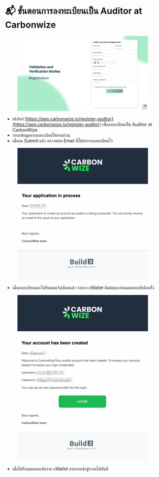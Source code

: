 # 📬 ขั้นตอนการลงทะเบียนเป็น Auditor at Carbonwize

<figure><img src="../.gitbook/assets/image (3) (1).png" alt=""><figcaption></figcaption></figure>

* เข้าลิงก์ [https://app.carbonwize.io/register-auditor](https://app.carbonwize.io/register-auditor) เพื่อลงทะเบียนเป็น Auditor at CarbonWize
* กรอกข้อมูลการลงทะเบียนให้ครบถ้วน
* เมื่อกด Submit แล้ว ตรวจสอบ Email ที่ได้ทำการลงทะเบียนไว้



<figure><img src="../.gitbook/assets/image (1).png" alt=""><figcaption></figcaption></figure>

* เมื่อลงทะเบียนและได้รับเมลแจ้งเตือนแล้ว รอทาง cWallet ติดต่อและส่งเมลตอบกลับอีกครั้ง



<figure><img src="../.gitbook/assets/image (2).png" alt=""><figcaption></figcaption></figure>

* เมื่อได้รับเมลตอบกลับจาก cWallet สามารถเข้าสู่ระบบได้ทันที
